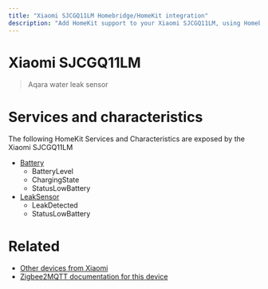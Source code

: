```yaml
---
title: "Xiaomi SJCGQ11LM Homebridge/HomeKit integration"
description: "Add HomeKit support to your Xiaomi SJCGQ11LM, using Homebridge, Zigbee2MQTT and homebridge-z2m."
---
```

<!---
This file has been GENERATED using src/docgen/docgen.ts
DO NOT EDIT THIS FILE MANUALLY!
-->
# Xiaomi SJCGQ11LM
> Aqara water leak sensor


# Services and characteristics
The following HomeKit Services and Characteristics are exposed by
the Xiaomi SJCGQ11LM

* [Battery](../../battery.md)
  * BatteryLevel
  * ChargingState
  * StatusLowBattery
* [LeakSensor](../../sensors.md)
  * LeakDetected
  * StatusLowBattery


# Related
* [Other devices from Xiaomi](../index.md#xiaomi)
* [Zigbee2MQTT documentation for this device](https://www.zigbee2mqtt.io/devices/SJCGQ11LM.html)